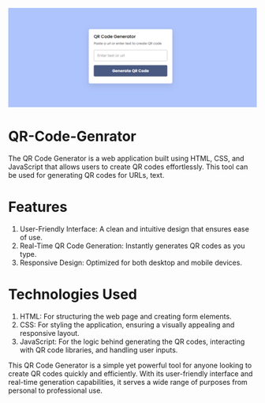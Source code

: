![logo](https://github.com/sumaiya-nadaf/QR-Code-Genrator/blob/main/QR%20Code%20Generator.png)
# QR-Code-Genrator
The QR Code Generator is a web application built using HTML, CSS, and JavaScript that allows users to create QR codes effortlessly. This tool can be used for generating QR codes for URLs, text.
<h1>Features</h1>
<ol>
  <li>User-Friendly Interface: A clean and intuitive design that ensures ease of use.</li>
  <li>Real-Time QR Code Generation: Instantly generates QR codes as you type.</li>
   <li>Responsive Design: Optimized for both desktop and mobile devices.</li>
</ol>
<h1>Technologies Used</h1>
<ol>
  <li>HTML: For structuring the web page and creating form elements.</li>
  <li>CSS: For styling the application, ensuring a visually appealing and responsive layout.</li>
  <li>JavaScript: For the logic behind generating the QR codes, interacting with QR code libraries, and handling user inputs.</li>
</ol>
This QR Code Generator is a simple yet powerful tool for anyone looking to create QR codes quickly and efficiently. With its user-friendly interface and real-time generation capabilities, it serves a wide range of purposes from personal to professional use.

